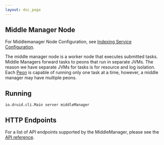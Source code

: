 ```yaml
---
layout: doc_page
---
```


Middle Manager Node
------------------

For Middlemanager Node Configuration, see [Indexing Service Configuration](../configuration/indexing-service.html).

The middle manager node is a worker node that executes submitted tasks. Middle Managers forward tasks to peons that run in separate JVMs.
The reason we have separate JVMs for tasks is for resource and log isolation. Each [Peon](../design/peons.html) is capable of running only one task at a time, however, a middle manager may have multiple peons.

Running
-------

```
io.druid.cli.Main server middleManager
```

HTTP Endpoints
--------------

For a list of API endpoints supported by the MiddleManager, please see the [API reference](../operations/api-reference.html#middle-manager).
